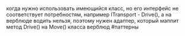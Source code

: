 когда нужно использовать имеющийся класс, но его интерфейс не соответствует потребностям, например ITransport - Drive(), а на верблюде водить нельзя, поэтому нужен адаптер, который маппит метод Drive() на Move() класса верблюд
#паттерны
